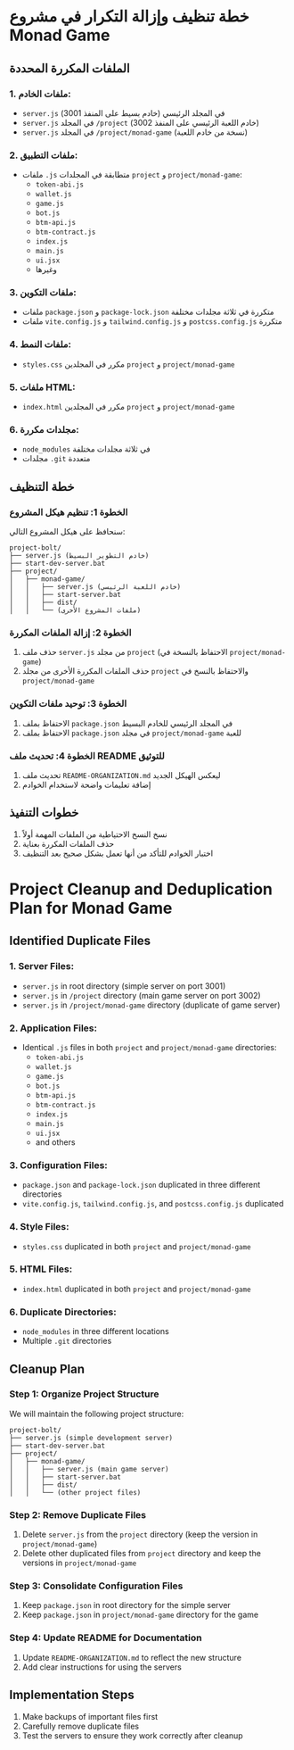 # خطة تنظيف وإزالة التكرار في مشروع Monad Game

## الملفات المكررة المحددة

### 1. ملفات الخادم:
- `server.js` في المجلد الرئيسي (خادم بسيط على المنفذ 3001)
- `server.js` في المجلد `/project` (خادم اللعبة الرئيسي على المنفذ 3002)
- `server.js` في المجلد `/project/monad-game` (نسخة من خادم اللعبة)

### 2. ملفات التطبيق:
- ملفات `.js` متطابقة في المجلدات `project` و `project/monad-game`:
  - `token-abi.js`
  - `wallet.js`
  - `game.js`
  - `bot.js`
  - `btm-api.js`
  - `btm-contract.js`
  - `index.js`
  - `main.js`
  - `ui.jsx`
  - وغيرها

### 3. ملفات التكوين:
- ملفات `package.json` و `package-lock.json` متكررة في ثلاثة مجلدات مختلفة
- ملفات `vite.config.js` و `tailwind.config.js` و `postcss.config.js` متكررة

### 4. ملفات النمط:
- `styles.css` مكرر في المجلدين `project` و `project/monad-game`

### 5. ملفات HTML:
- `index.html` مكرر في المجلدين `project` و `project/monad-game`

### 6. مجلدات مكررة:
- `node_modules` في ثلاثة مجلدات مختلفة
- مجلدات `.git` متعددة

## خطة التنظيف

### الخطوة 1: تنظيم هيكل المشروع
سنحافظ على هيكل المشروع التالي:
```
project-bolt/
├── server.js (خادم التطوير البسيط)
├── start-dev-server.bat
├── project/
│   ├── monad-game/
│   │   ├── server.js (خادم اللعبة الرئيسي)
│   │   ├── start-server.bat
│   │   ├── dist/
│   │   └── (ملفات المشروع الأخرى)
```

### الخطوة 2: إزالة الملفات المكررة
1. حذف ملف `server.js` من مجلد `project` (الاحتفاظ بالنسخة في `project/monad-game`)
2. حذف الملفات المكررة الأخرى من مجلد `project` والاحتفاظ بالنسخ في `project/monad-game`

### الخطوة 3: توحيد ملفات التكوين
1. الاحتفاظ بملف `package.json` في المجلد الرئيسي للخادم البسيط
2. الاحتفاظ بملف `package.json` في مجلد `project/monad-game` للعبة

### الخطوة 4: تحديث ملف README للتوثيق
1. تحديث ملف `README-ORGANIZATION.md` ليعكس الهيكل الجديد
2. إضافة تعليمات واضحة لاستخدام الخوادم

## خطوات التنفيذ

1. نسخ النسخ الاحتياطية من الملفات المهمة أولاً
2. حذف الملفات المكررة بعناية
3. اختبار الخوادم للتأكد من أنها تعمل بشكل صحيح بعد التنظيف

# Project Cleanup and Deduplication Plan for Monad Game

## Identified Duplicate Files

### 1. Server Files:
- `server.js` in root directory (simple server on port 3001)
- `server.js` in `/project` directory (main game server on port 3002)
- `server.js` in `/project/monad-game` directory (duplicate of game server)

### 2. Application Files:
- Identical `.js` files in both `project` and `project/monad-game` directories:
  - `token-abi.js`
  - `wallet.js`
  - `game.js`
  - `bot.js`
  - `btm-api.js`
  - `btm-contract.js`
  - `index.js`
  - `main.js`
  - `ui.jsx`
  - and others

### 3. Configuration Files:
- `package.json` and `package-lock.json` duplicated in three different directories
- `vite.config.js`, `tailwind.config.js`, and `postcss.config.js` duplicated

### 4. Style Files:
- `styles.css` duplicated in both `project` and `project/monad-game`

### 5. HTML Files:
- `index.html` duplicated in both `project` and `project/monad-game`

### 6. Duplicate Directories:
- `node_modules` in three different locations
- Multiple `.git` directories

## Cleanup Plan

### Step 1: Organize Project Structure
We will maintain the following project structure:
```
project-bolt/
├── server.js (simple development server)
├── start-dev-server.bat
├── project/
│   ├── monad-game/
│   │   ├── server.js (main game server)
│   │   ├── start-server.bat
│   │   ├── dist/
│   │   └── (other project files)
```

### Step 2: Remove Duplicate Files
1. Delete `server.js` from the `project` directory (keep the version in `project/monad-game`)
2. Delete other duplicated files from `project` directory and keep the versions in `project/monad-game`

### Step 3: Consolidate Configuration Files
1. Keep `package.json` in root directory for the simple server
2. Keep `package.json` in `project/monad-game` directory for the game

### Step 4: Update README for Documentation
1. Update `README-ORGANIZATION.md` to reflect the new structure
2. Add clear instructions for using the servers

## Implementation Steps

1. Make backups of important files first
2. Carefully remove duplicate files
3. Test the servers to ensure they work correctly after cleanup 